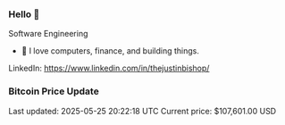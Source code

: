 ### Hello 🤙  

Software Engineering

- 🔭 I love computers, finance, and building things.
  
LinkedIn: https://www.linkedin.com/in/thejustinbishop/  









































































































































































































































































































































































































































### Bitcoin Price Update
Last updated: 2025-05-25 20:22:18 UTC
Current price: $107,601.00 USD
